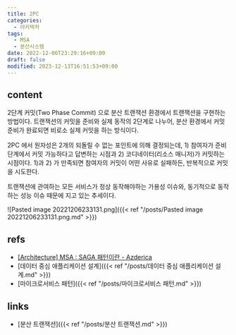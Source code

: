 ```yaml
---
title: 2PC
categories:
  - 아키텍처
tags:
  - MSA
  - 분산시스템
date: 2022-12-06T23:29:16+09:00
draft: false
modified: 2023-12-13T16:51:53+09:00
---
```


## content
2단계 커밋(Two Phase Commit) 으로 분산 트랜잭션 환경에서 트랜잭션을 구현하는 방법이다. 
트랜잭션의 커밋을 준비와 실제 동작의 2단계로 나누어, 분산 환경에서 커밋 준비가 완료되면 비로소 실제 커밋을 하는 방식이다.

2PC 에서 원자성은 2개의 되돌릴 수 없는 포인트에 의해 결정되는데, 1) 참여자가 준비 단계에서 커밋 가능하다고 답변하는 시점과 2) 코디네이터(리소스 매니저)가 커밋하는 시점이다. 1)과 2) 가 만족되면 참여자의 커밋이 어떤 사유로 실패하든, 반복적으로 커밋을 시도한다.

트랜잭션에 관여하는 모든 서비스가 정상 동작해야하는 가용성 이슈와, 동기적으로 동작하는 성능 이슈 때문에 지고 있는 추세이다.


![Pasted image 20221206233131.png]({{< ref "/posts/Pasted image 20221206233131.png.md" >}})

## refs
- [[Architecture] MSA : SAGA 패턴이란 - Azderica](https://azderica.github.io/01-architecture-msa/)
- [데이터 중심 애플리케이션 설계]({{< ref "/posts/데이터 중심 애플리케이션 설계.md" >}})
- [마이크로서비스 패턴]({{< ref "/posts/마이크로서비스 패턴.md" >}})


## links
- [분산 트랜잭션]({{< ref "/posts/분산 트랜잭션.md" >}})

